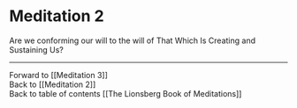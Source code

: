 # Meditation 2

Are we conforming our will to the will of That Which Is Creating and Sustaining Us?  

___

Forward to [[Meditation 3]]        
Back to [[Meditation 2]]  
Back to table of contents [[The Lionsberg Book of Meditations]]      

